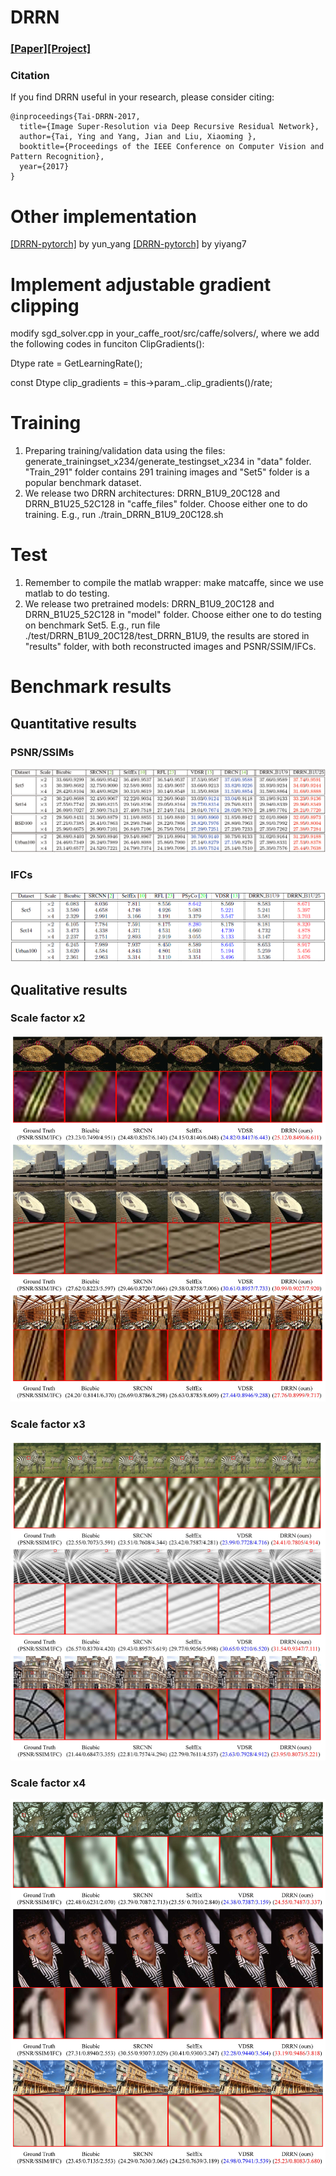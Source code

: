 
# DRRN
### [[Paper]](http://cvlab.cse.msu.edu/pdfs/Tai_Yang_Liu_CVPR2017.pdf)[[Project]](http://cvlab.cse.msu.edu/project-super-resolution.html)

### Citation
If you find DRRN useful in your research, please consider citing:

	@inproceedings{Tai-DRRN-2017,
	  title={Image Super-Resolution via Deep Recursive Residual Network},
	  author={Tai, Ying and Yang, Jian and Liu, Xiaoming },
	  booktitle={Proceedings of the IEEE Conference on Computer Vision and Pattern Recognition},
	  year={2017}
	}

# Other implementation
[[DRRN-pytorch]](https://github.com/jt827859032/DRRN-pytorch) by yun_yang
[[DRRN-pytorch]](https://github.com/yiyang7/cs231n_proj) by yiyang7

# Implement adjustable gradient clipping 
modify sgd_solver.cpp in your_caffe_root/src/caffe/solvers/, where we add the following codes in funciton ClipGradients():

Dtype rate = GetLearningRate();

const Dtype clip_gradients = this->param_.clip_gradients()/rate;

# Training
1. Preparing training/validation data using the files: generate_trainingset_x234/generate_testingset_x234 in "data" folder. "Train_291" folder contains 291 training images and "Set5" folder is a popular benchmark dataset.
2. We release two DRRN architectures: DRRN_B1U9_20C128 and DRRN_B1U25_52C128 in "caffe_files" folder. Choose either one to do training. E.g., run ./train_DRRN_B1U9_20C128.sh

# Test
1. Remember to compile the matlab wrapper: make matcaffe, since we use matlab to do testing.
2. We release two pretrained models: DRRN_B1U9_20C128 and DRRN_B1U25_52C128 in "model" folder. Choose either one to do testing on benchmark Set5. E.g., run file ./test/DRRN_B1U9_20C128/test_DRRN_B1U9, the results are stored in "results" folder, with both reconstructed images and PSNR/SSIM/IFCs.
    
# Benchmark results
## Quantitative results
### PSNR/SSIMs
![](figures/Benchmark_results.PNG) 

### IFCs
![](figures/IFCs.PNG) 

## Qualitative results
### Scale factor x2
![](figures/x2_supp.jpg) 

### Scale factor x3
![](figures/x3_supp.jpg) 

### Scale factor x4
![](figures/x4_supp.jpg) 
